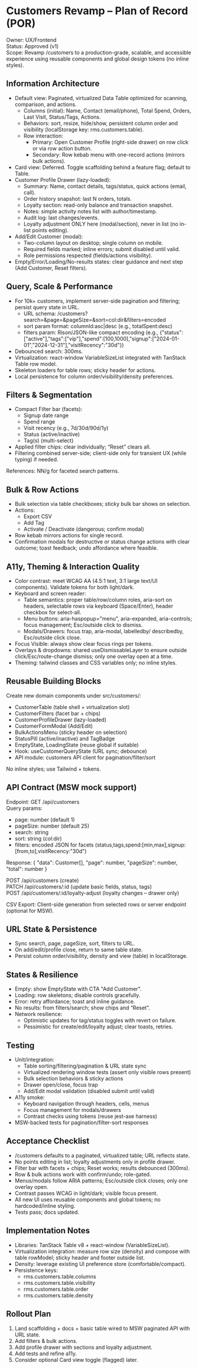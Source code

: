 # Customers Revamp – Plan of Record (POR)

Owner: UX/Frontend  
Status: Approved (v1)  
Scope: Revamp /customers to a production-grade, scalable, and accessible experience using reusable components and global design tokens (no inline styles).

## Information Architecture

- Default view: Paginated, virtualized Data Table optimized for scanning, comparison, and actions.
  - Columns (initial): Name, Contact (email/phone), Total Spend, Orders, Last Visit, Status/Tags, Actions.
  - Behaviors: sort, resize, hide/show, persistent column order and visibility (localStorage key: rms.customers.table).
  - Row interaction:
    - Primary: Open Customer Profile (right-side drawer) on row click or via row action button.
    - Secondary: Row kebab menu with one-record actions (mirrors bulk actions).
- Card view: Deferred. Toggle scaffolding behind a feature flag; default to Table.
- Customer Profile Drawer (lazy-loaded):
  - Summary: Name, contact details, tags/status, quick actions (email, call).
  - Order history snapshot: last N orders, totals.
  - Loyalty section: read-only balance and transaction snapshot.
  - Notes: simple activity notes list with author/timestamp.
  - Audit log: last changes/events.
  - Loyalty adjustment ONLY here (modal/section), never in list (no in-list points editing).
- Add/Edit Customer (modal):
  - Two-column layout on desktop; single column on mobile.
  - Required fields marked; inline errors; submit disabled until valid.
  - Role permissions respected (fields/actions visibility).
- Empty/Error/Loading/No-results states: clear guidance and next step (Add Customer, Reset filters).

## Query, Scale & Performance

- For 10k+ customers, implement server-side pagination and filtering; persist query state in URL.
  - URL schema: /customers?search=&amp;page=&amp;pageSize=&amp;sort=col:dir&amp;filters=encoded
  - sort param format: columnId:asc|desc (e.g., totalSpent:desc)
  - filters param: Rison/JSON-like compact encoding (e.g., {"status":["active"],"tags":["vip"],"spend":[100,1000],"signup":["2024-01-01","2024-12-31"],"visitRecency":"30d"})
- Debounced search: 300ms.
- Virtualization: react-window VariableSizeList integrated with TanStack Table row model.
- Skeleton loaders for table rows; sticky header for actions.
- Local persistence for column order/visibility/density preferences.

## Filters & Segmentation

- Compact Filter bar (facets):
  - Signup date range
  - Spend range
  - Visit recency (e.g., 7d/30d/90d/1y)
  - Status (active/inactive)
  - Tag(s) (multi-select)
- Applied filter chips: clear individually; “Reset” clears all.
- Filtering combined server-side; client-side only for transient UX (while typing) if needed.

References: NN/g for faceted search patterns.

## Bulk & Row Actions

- Bulk selection via table checkboxes; sticky bulk bar shows on selection.
- Actions:
  - Export CSV
  - Add Tag
  - Activate / Deactivate (dangerous; confirm modal)
- Row kebab mirrors actions for single record.
- Confirmation modals for destructive or status change actions with clear outcome; toast feedback; undo affordance where feasible.

## A11y, Theming & Interaction Quality

- Color contrast: meet WCAG AA (4.5:1 text, 3:1 large text/UI components). Validate tokens for both light/dark.
- Keyboard and screen reader:
  - Table semantics: proper table/row/column roles, aria-sort on headers, selectable rows via keyboard (Space/Enter), header checkbox for select-all.
  - Menu buttons: aria-haspopup="menu", aria-expanded, aria-controls; focus management; Esc/outside click to dismiss.
  - Modals/Drawers: focus trap, aria-modal, labelledby/ describedby, Esc/outside click close.
- Focus Visible: always show clear focus rings per tokens.
- Overlays & dropdowns: shared useDismissableLayer to ensure outside click/Esc/route-change dismiss; only one overlay open at a time.
- Theming: tailwind classes and CSS variables only; no inline styles.

## Reusable Building Blocks

Create new domain components under src/customers/:

- CustomerTable (table shell + virtualization slot)
- CustomerFilters (facet bar + chips)
- CustomerProfileDrawer (lazy-loaded)
- CustomerFormModal (Add/Edit)
- BulkActionsMenu (sticky header on selection)
- StatusPill (active/inactive) and TagBadge
- EmptyState, LoadingState (reuse global if suitable)
- Hook: useCustomerQueryState (URL sync; debounce)
- API module: customers API client for pagination/filter/sort

No inline styles; use Tailwind + tokens.

## API Contract (MSW mock support)

Endpoint: GET /api/customers  
Query params:
- page: number (default 1)
- pageSize: number (default 25)
- search: string
- sort: string (col:dir)
- filters: encoded JSON for facets (status,tags,spend:[min,max],signup:[from,to],visitRecency:"30d")

Response:
{
  "data": Customer[],
  "page": number,
  "pageSize": number,
  "total": number
}

POST /api/customers (create)  
PATCH /api/customers/:id (update basic fields, status, tags)  
POST /api/customers/:id/loyalty-adjust (loyalty changes – drawer only)

CSV Export: Client-side generation from selected rows or server endpoint (optional for MSW).

## URL State & Persistence

- Sync search, page, pageSize, sort, filters to URL.
- On add/edit/profile close, return to same table state.
- Persist column order/visibility, density and view (table) in localStorage.

## States & Resilience

- Empty: show EmptyState with CTA "Add Customer".
- Loading: row skeletons; disable controls gracefully.
- Error: retry affordance; toast and inline guidance.
- No results: from filters/search; show chips and “Reset”.
- Network resilience:
  - Optimistic updates for tag/status toggles with revert on failure.
  - Pessimistic for create/edit/loyalty adjust; clear toasts, retries.

## Testing

- Unit/integration:
  - Table sorting/filtering/pagination & URL state sync
  - Virtualized rendering window tests (assert only visible rows present)
  - Bulk selection behaviors & sticky actions
  - Drawer open/close, focus trap
  - Add/Edit modal validation (disabled submit until valid)
- A11y smoke:
  - Keyboard navigation through headers, cells, menus
  - Focus management for modals/drawers
  - Contrast checks using tokens (reuse jest-axe harness)
- MSW-backed tests for pagination/filter-sort responses

## Acceptance Checklist

- /customers defaults to a paginated, virtualized table; URL reflects state.
- No points editing in list; loyalty adjustments only in profile drawer.
- Filter bar with facets + chips; Reset works; results debounced (300ms).
- Row & bulk actions work with confirm/undo; role-gated.
- Menus/modals follow ARIA patterns; Esc/outside click closes; only one overlay open.
- Contrast passes WCAG in light/dark; visible focus present.
- All new UI uses reusable components and global tokens; no hardcoded/inline styling.
- Tests pass; docs updated.

## Implementation Notes

- Libraries: TanStack Table v8 + react-window (VariableSizeList).
- Virtualization integration: measure row size (density) and compose with table rowModel; sticky header and footer outside list.
- Density: leverage existing UI preference store (comfortable/compact).
- Persistence keys:
  - rms.customers.table.columns
  - rms.customers.table.visibility
  - rms.customers.table.order
  - rms.customers.table.density

## Rollout Plan

1) Land scaffolding + docs + basic table wired to MSW paginated API with URL state.  
2) Add filters & bulk actions.  
3) Add profile drawer with sections and loyalty adjustment.  
4) Add tests and refine a11y.  
5) Consider optional Card view toggle (flagged) later.
